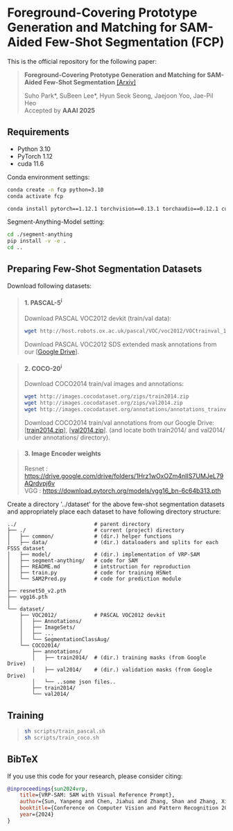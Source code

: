 # Foreground-Covering Prototype Generation and Matching for SAM-Aided Few-Shot Segmentation (FCP)
This is the official repository for the following paper:
> **Foreground-Covering Prototype Generation and Matching for SAM-Aided Few-Shot Segmentation** [[Arxiv]](https://www.arxiv.org/abs/2501.00752)
> 
> Suho Park*, SuBeen Lee*, Hyun Seok Seong, Jaejoon Yoo, Jae-Pil Heo\
> Accepted by **AAAI 2025**


## Requirements

- Python 3.10
- PyTorch 1.12
- cuda 11.6

Conda environment settings:
```bash
conda create -n fcp python=3.10
conda activate fcp

conda install pytorch==1.12.1 torchvision==0.13.1 torchaudio==0.12.1 cudatoolkit=11.6 -c pytorch -c conda-forge
```

Segment-Anything-Model setting:
```bash
cd ./segment-anything
pip install -v -e .
cd ..
```

## Preparing Few-Shot Segmentation Datasets
Download following datasets:

> #### 1. PASCAL-5<sup>i</sup>
> Download PASCAL VOC2012 devkit (train/val data):
> ```bash
> wget http://host.robots.ox.ac.uk/pascal/VOC/voc2012/VOCtrainval_11-May-2012.tar
> ```
> Download PASCAL VOC2012 SDS extended mask annotations from our [[Google Drive](https://drive.google.com/file/d/10zxG2VExoEZUeyQl_uXga2OWHjGeZaf2/view?usp=sharing)].

> #### 2. COCO-20<sup>i</sup>
> Download COCO2014 train/val images and annotations: 
> ```bash
> wget http://images.cocodataset.org/zips/train2014.zip
> wget http://images.cocodataset.org/zips/val2014.zip
> wget http://images.cocodataset.org/annotations/annotations_trainval2014.zip
> ```
> Download COCO2014 train/val annotations from our Google Drive: [[train2014.zip](https://drive.google.com/file/d/1cwup51kcr4m7v9jO14ArpxKMA4O3-Uge/view?usp=sharing)], [[val2014.zip](https://drive.google.com/file/d/1PNw4U3T2MhzAEBWGGgceXvYU3cZ7mJL1/view?usp=sharing)].
> (and locate both train2014/ and val2014/ under annotations/ directory).
       

> #### 3. Image Encoder weights
> Resnet : https://drive.google.com/drive/folders/1Hrz1wOxOZm4nIIS7UMJeL79AQrdvpj6v \
> VGG : https://download.pytorch.org/models/vgg16_bn-6c64b313.pth

Create a directory '../dataset' for the above few-shot segmentation datasets and appropriately place each dataset to have following directory structure:

    ../                         # parent directory
    ├── ./                      # current (project) directory
    │   ├── common/             # (dir.) helper functions
    │   ├── data/               # (dir.) dataloaders and splits for each FSSS dataset
    │   ├── model/              # (dir.) implementation of VRP-SAM 
    │   ├── segment-anything/   # code for SAM
    │   ├── README.md           # intstruction for reproduction
    │   ├── train.py            # code for training HSNet
    │   └── SAM2Pred.py         # code for prediction module
    │    
    ├── resnet50_v2.pth
    ├── vgg16.pth
    │    
    └── dataset/
        ├── VOC2012/            # PASCAL VOC2012 devkit
        │   ├── Annotations/
        │   ├── ImageSets/
        │   ├── ...
        │   └── SegmentationClassAug/
        └── COCO2014/           
            ├── annotations/
            │   ├── train2014/  # (dir.) training masks (from Google Drive) 
            │   ├── val2014/    # (dir.) validation masks (from Google Drive)
            │   └── ..some json files..
            ├── train2014/
            └── val2014/

## Training

> ```bash
>sh scripts/train_pascal.sh  
>sh scripts/train_coco.sh  
> ```


   
## BibTeX
If you use this code for your research, please consider citing:
````BibTeX
@inproceedings{sun2024vrp,
    title={VRP-SAM: SAM with Visual Reference Prompt},
    author={Sun, Yanpeng and Chen, Jiahui and Zhang, Shan and Zhang, Xinyu and Chen, Qiang and Zhang, Gang and Ding, Errui and Wang, Jingdong and Li, Zechao},
    booktitle={Conference on Computer Vision and Pattern Recognition 2024},
    year={2024}
}
````
